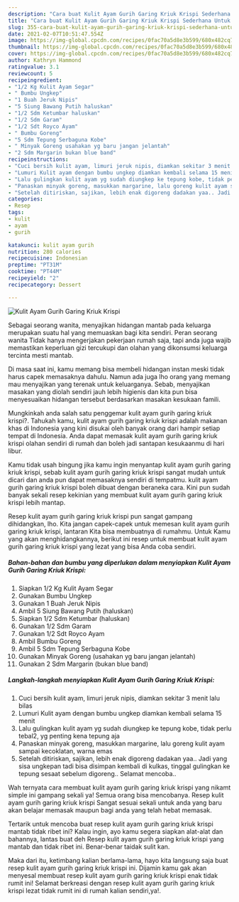 ```yaml
---
description: "Cara buat Kulit Ayam Gurih Garing Kriuk Krispi Sederhana Untuk Jualan"
title: "Cara buat Kulit Ayam Gurih Garing Kriuk Krispi Sederhana Untuk Jualan"
slug: 355-cara-buat-kulit-ayam-gurih-garing-kriuk-krispi-sederhana-untuk-jualan
date: 2021-02-07T10:51:47.554Z
image: https://img-global.cpcdn.com/recipes/0fac70a5d8e3b599/680x482cq70/kulit-ayam-gurih-garing-kriuk-krispi-foto-resep-utama.jpg
thumbnail: https://img-global.cpcdn.com/recipes/0fac70a5d8e3b599/680x482cq70/kulit-ayam-gurih-garing-kriuk-krispi-foto-resep-utama.jpg
cover: https://img-global.cpcdn.com/recipes/0fac70a5d8e3b599/680x482cq70/kulit-ayam-gurih-garing-kriuk-krispi-foto-resep-utama.jpg
author: Kathryn Hammond
ratingvalue: 3.1
reviewcount: 5
recipeingredient:
- "1/2 Kg Kulit Ayam Segar"
- " Bumbu Ungkep"
- "1 Buah Jeruk Nipis"
- "5 Siung Bawang Putih haluskan"
- "1/2 Sdm Ketumbar haluskan"
- "1/2 Sdm Garam"
- "1/2 Sdt Royco Ayam"
- " Bumbu Goreng"
- "5 Sdm Tepung Serbaguna Kobe"
- " Minyak Goreng usahakan yg baru jangan jelantah"
- "2 Sdm Margarin bukan blue band"
recipeinstructions:
- "Cuci bersih kulit ayam, limuri jeruk nipis, diamkan sekitar 3 menit lalu bilas"
- "Lumuri Kulit ayam dengan bumbu ungkep diamkan kembali selama 15 menit"
- "Lalu gulingkan kulit ayam yg sudah diungkep ke tepung kobe, tidak perlu tebal2, yg penting kena tepung aja"
- "Panaskan minyak goreng, masukkan margarine, lalu goreng kulit ayam sampai kecoklatan, warna emas"
- "Setelah ditiriskan, sajikan, lebih enak digoreng dadakan yaa.. Jadi yang sisa ungkepan tadi bisa disimpan kembali di kulkas, tinggal gulingkan ke tepung sesaat sebelum digoreng.. Selamat mencoba.."
categories:
- Resep
tags:
- kulit
- ayam
- gurih

katakunci: kulit ayam gurih 
nutrition: 280 calories
recipecuisine: Indonesian
preptime: "PT31M"
cooktime: "PT44M"
recipeyield: "2"
recipecategory: Dessert

---
```



![Kulit Ayam Gurih Garing Kriuk Krispi](https://img-global.cpcdn.com/recipes/0fac70a5d8e3b599/680x482cq70/kulit-ayam-gurih-garing-kriuk-krispi-foto-resep-utama.jpg)

Sebagai seorang wanita, menyajikan hidangan mantab pada keluarga merupakan suatu hal yang memuaskan bagi kita sendiri. Peran seorang  wanita Tidak hanya mengerjakan pekerjaan rumah saja, tapi anda juga wajib memastikan keperluan gizi tercukupi dan olahan yang dikonsumsi keluarga tercinta mesti mantab.

Di masa  saat ini, kamu memang bisa membeli hidangan instan meski tidak harus capek memasaknya dahulu. Namun ada juga lho orang yang memang mau menyajikan yang terenak untuk keluarganya. Sebab, menyajikan masakan yang diolah sendiri jauh lebih higienis dan kita pun bisa menyesuaikan hidangan tersebut berdasarkan masakan kesukaan famili. 



Mungkinkah anda salah satu penggemar kulit ayam gurih garing kriuk krispi?. Tahukah kamu, kulit ayam gurih garing kriuk krispi adalah makanan khas di Indonesia yang kini disukai oleh banyak orang dari hampir setiap tempat di Indonesia. Anda dapat memasak kulit ayam gurih garing kriuk krispi olahan sendiri di rumah dan boleh jadi santapan kesukaanmu di hari libur.

Kamu tidak usah bingung jika kamu ingin menyantap kulit ayam gurih garing kriuk krispi, sebab kulit ayam gurih garing kriuk krispi sangat mudah untuk dicari dan anda pun dapat memasaknya sendiri di tempatmu. kulit ayam gurih garing kriuk krispi boleh dibuat dengan beraneka cara. Kini pun sudah banyak sekali resep kekinian yang membuat kulit ayam gurih garing kriuk krispi lebih mantap.

Resep kulit ayam gurih garing kriuk krispi pun sangat gampang dihidangkan, lho. Kita jangan capek-capek untuk memesan kulit ayam gurih garing kriuk krispi, lantaran Kita bisa membuatnya di rumahmu. Untuk Kamu yang akan menghidangkannya, berikut ini resep untuk membuat kulit ayam gurih garing kriuk krispi yang lezat yang bisa Anda coba sendiri.

<!--inarticleads1-->

##### Bahan-bahan dan bumbu yang diperlukan dalam menyiapkan Kulit Ayam Gurih Garing Kriuk Krispi:

1. Siapkan 1/2 Kg Kulit Ayam Segar
1. Gunakan  Bumbu Ungkep
1. Gunakan 1 Buah Jeruk Nipis
1. Ambil 5 Siung Bawang Putih (haluskan)
1. Siapkan 1/2 Sdm Ketumbar (haluskan)
1. Gunakan 1/2 Sdm Garam
1. Gunakan 1/2 Sdt Royco Ayam
1. Ambil  Bumbu Goreng
1. Ambil 5 Sdm Tepung Serbaguna Kobe
1. Gunakan  Minyak Goreng (usahakan yg baru jangan jelantah)
1. Gunakan 2 Sdm Margarin (bukan blue band)




<!--inarticleads2-->

##### Langkah-langkah menyiapkan Kulit Ayam Gurih Garing Kriuk Krispi:

1. Cuci bersih kulit ayam, limuri jeruk nipis, diamkan sekitar 3 menit lalu bilas
1. Lumuri Kulit ayam dengan bumbu ungkep diamkan kembali selama 15 menit
1. Lalu gulingkan kulit ayam yg sudah diungkep ke tepung kobe, tidak perlu tebal2, yg penting kena tepung aja
1. Panaskan minyak goreng, masukkan margarine, lalu goreng kulit ayam sampai kecoklatan, warna emas
1. Setelah ditiriskan, sajikan, lebih enak digoreng dadakan yaa.. Jadi yang sisa ungkepan tadi bisa disimpan kembali di kulkas, tinggal gulingkan ke tepung sesaat sebelum digoreng.. Selamat mencoba..




Wah ternyata cara membuat kulit ayam gurih garing kriuk krispi yang nikamt simple ini gampang sekali ya! Semua orang bisa mencobanya. Resep kulit ayam gurih garing kriuk krispi Sangat sesuai sekali untuk anda yang baru akan belajar memasak maupun bagi anda yang telah hebat memasak.

Tertarik untuk mencoba buat resep kulit ayam gurih garing kriuk krispi mantab tidak ribet ini? Kalau ingin, ayo kamu segera siapkan alat-alat dan bahannya, lantas buat deh Resep kulit ayam gurih garing kriuk krispi yang mantab dan tidak ribet ini. Benar-benar taidak sulit kan. 

Maka dari itu, ketimbang kalian berlama-lama, hayo kita langsung saja buat resep kulit ayam gurih garing kriuk krispi ini. Dijamin kamu gak akan menyesal membuat resep kulit ayam gurih garing kriuk krispi enak tidak rumit ini! Selamat berkreasi dengan resep kulit ayam gurih garing kriuk krispi lezat tidak rumit ini di rumah kalian sendiri,ya!.

